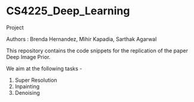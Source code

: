 # CS4225_Deep_Learning
Project

Authors : Brenda Hernandez, Mihir Kapadia, Sarthak Agarwal

This repository contains the code snippets for the replication of the paper Deep Image Prior.

We aim at the following tasks - 
1. Super Resolution
2. Inpainting
3. Denoising
